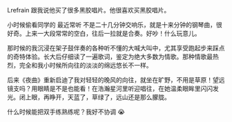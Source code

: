 Lrefrain 跟我说他买了很多黑胶唱片。他很喜欢买黑胶唱片。

小时候偷看同学的 最近常听 不是二十几分钟交响乐，就是十来分钟的钢琴曲，很好奇。上来一大段常常的空白，往后一拉就是合奏。好吵！什么玩意儿。

那时候的我沉浸在架子鼓伴奏的各种听不懂的大喊大叫中，尤其享受跑起步来踩点的奇特体验。长大后仔细读了一遍歌词，鉴定为绝大多数为情歌。那种情歌最热烈，完全和我小时候所向往的淡淡的绵远悠长不一样。

后来《夜曲》重新启迪了我对轻轻的晚风的向往，就坐在旷野，不用是草原！望远镜支吗？用眼睛是不是也能看！在浩瀚星河里听迎唱往，在她温柔眼眸里闪闪发光。闭上眼，再睁开，天蓝了，草绿了，远山还是那么朦胧。

什么时候能把双手练熟练呢？我好不协调 😭